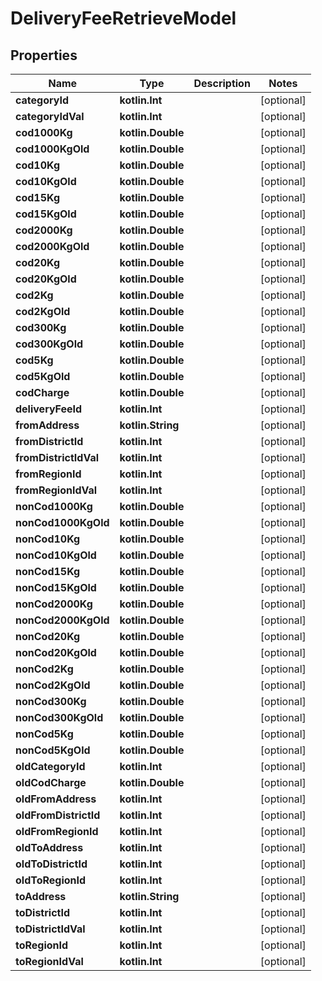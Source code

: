 
# DeliveryFeeRetrieveModel

## Properties
Name | Type | Description | Notes
------------ | ------------- | ------------- | -------------
**categoryId** | **kotlin.Int** |  |  [optional]
**categoryIdVal** | **kotlin.Int** |  |  [optional]
**cod1000Kg** | **kotlin.Double** |  |  [optional]
**cod1000KgOld** | **kotlin.Double** |  |  [optional]
**cod10Kg** | **kotlin.Double** |  |  [optional]
**cod10KgOld** | **kotlin.Double** |  |  [optional]
**cod15Kg** | **kotlin.Double** |  |  [optional]
**cod15KgOld** | **kotlin.Double** |  |  [optional]
**cod2000Kg** | **kotlin.Double** |  |  [optional]
**cod2000KgOld** | **kotlin.Double** |  |  [optional]
**cod20Kg** | **kotlin.Double** |  |  [optional]
**cod20KgOld** | **kotlin.Double** |  |  [optional]
**cod2Kg** | **kotlin.Double** |  |  [optional]
**cod2KgOld** | **kotlin.Double** |  |  [optional]
**cod300Kg** | **kotlin.Double** |  |  [optional]
**cod300KgOld** | **kotlin.Double** |  |  [optional]
**cod5Kg** | **kotlin.Double** |  |  [optional]
**cod5KgOld** | **kotlin.Double** |  |  [optional]
**codCharge** | **kotlin.Double** |  |  [optional]
**deliveryFeeId** | **kotlin.Int** |  |  [optional]
**fromAddress** | **kotlin.String** |  |  [optional]
**fromDistrictId** | **kotlin.Int** |  |  [optional]
**fromDistrictIdVal** | **kotlin.Int** |  |  [optional]
**fromRegionId** | **kotlin.Int** |  |  [optional]
**fromRegionIdVal** | **kotlin.Int** |  |  [optional]
**nonCod1000Kg** | **kotlin.Double** |  |  [optional]
**nonCod1000KgOld** | **kotlin.Double** |  |  [optional]
**nonCod10Kg** | **kotlin.Double** |  |  [optional]
**nonCod10KgOld** | **kotlin.Double** |  |  [optional]
**nonCod15Kg** | **kotlin.Double** |  |  [optional]
**nonCod15KgOld** | **kotlin.Double** |  |  [optional]
**nonCod2000Kg** | **kotlin.Double** |  |  [optional]
**nonCod2000KgOld** | **kotlin.Double** |  |  [optional]
**nonCod20Kg** | **kotlin.Double** |  |  [optional]
**nonCod20KgOld** | **kotlin.Double** |  |  [optional]
**nonCod2Kg** | **kotlin.Double** |  |  [optional]
**nonCod2KgOld** | **kotlin.Double** |  |  [optional]
**nonCod300Kg** | **kotlin.Double** |  |  [optional]
**nonCod300KgOld** | **kotlin.Double** |  |  [optional]
**nonCod5Kg** | **kotlin.Double** |  |  [optional]
**nonCod5KgOld** | **kotlin.Double** |  |  [optional]
**oldCategoryId** | **kotlin.Int** |  |  [optional]
**oldCodCharge** | **kotlin.Double** |  |  [optional]
**oldFromAddress** | **kotlin.Int** |  |  [optional]
**oldFromDistrictId** | **kotlin.Int** |  |  [optional]
**oldFromRegionId** | **kotlin.Int** |  |  [optional]
**oldToAddress** | **kotlin.Int** |  |  [optional]
**oldToDistrictId** | **kotlin.Int** |  |  [optional]
**oldToRegionId** | **kotlin.Int** |  |  [optional]
**toAddress** | **kotlin.String** |  |  [optional]
**toDistrictId** | **kotlin.Int** |  |  [optional]
**toDistrictIdVal** | **kotlin.Int** |  |  [optional]
**toRegionId** | **kotlin.Int** |  |  [optional]
**toRegionIdVal** | **kotlin.Int** |  |  [optional]



